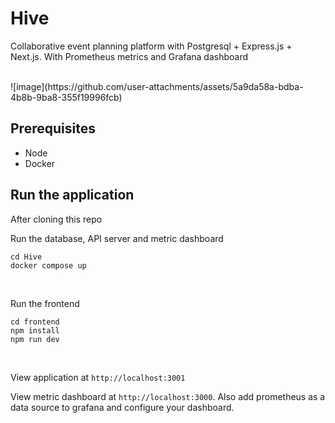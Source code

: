 # Hive
Collaborative event planning platform with Postgresql + Express.js + Next.js. With Prometheus metrics and Grafana dashboard

<br/>
![image](https://github.com/user-attachments/assets/5a9da58a-bdba-4b8b-9ba8-355f19996fcb)


## Prerequisites
 - Node
 - Docker

## Run the application

After cloning this repo

Run the database, API server and metric dashboard
```
cd Hive
docker compose up
```
<br/>

Run the frontend
```
cd frontend
npm install
npm run dev
```

<br/>

View application at `http://localhost:3001`

View metric dashboard at `http://localhost:3000`. Also add prometheus as a data source to grafana and configure your dashboard.

